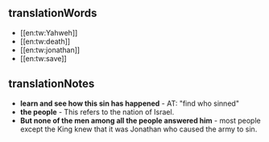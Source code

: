 ## translationWords

* [[en:tw:Yahweh]]
* [[en:tw:death]]
* [[en:tw:jonathan]]
* [[en:tw:save]]

## translationNotes

* **learn and see how this sin has happened** - AT: "find who sinned"
* **the people** - This refers to the nation of Israel.
* **But none of the men among all the people answered him** - most people except the King knew that it was Jonathan who caused the army to sin.
